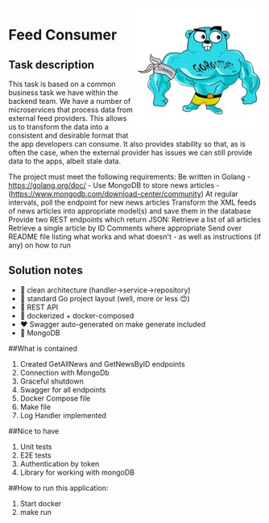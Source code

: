 <img align="right" width="50%" src="./images/big-gopher.jpg">

# Feed Consumer
## Task description
This task is based on a common business task we have within the backend team. We have a number of microservices that process data from external feed providers. This allows us to transform the data into a consistent and desirable format that the app developers can consume. It also provides stability so that, as is often the case, when the external provider has issues we can still provide data to the apps, albeit stale data.

The project must meet the following requirements:
Be written in Golang - https://golang.org/doc/ - 
Use MongoDB to store news articles - (https://www.mongodb.com/download-center/community)
At regular intervals, poll the endpoint for new news articles
Transform the XML feeds of news articles into appropriate model(s) and save them in the database
Provide two REST endpoints which return JSON:
Retrieve a list of all articles
Retrieve a single article by ID
Comments where appropriate
Send over README file listing what works and what doesn't - as well as instructions (if any) on how to run

## Solution notes
- :trident: clean architecture (handler->service->repository)
- :book: standard Go project layout (well, more or less :blush:)
- :arrows_counterclockwise: REST API
- :whale: dockerized + docker-composed
- ❤️ Swagger auto-generated on make generate included
- :elephant: MongoDB


##What is contained
1. Created GetAllNews and GetNewsByID endpoints
2. Connection with MongoDb
3. Graceful shutdown
4. Swagger for all endpoints
5. Docker Compose file
6. Make file
7. Log Handler implemented

##Nice to have
1. Unit tests
2. E2E tests
3. Authentication by token
4. Library for working with mongoDB

##How to run this application:
1. Start docker
2. make run

